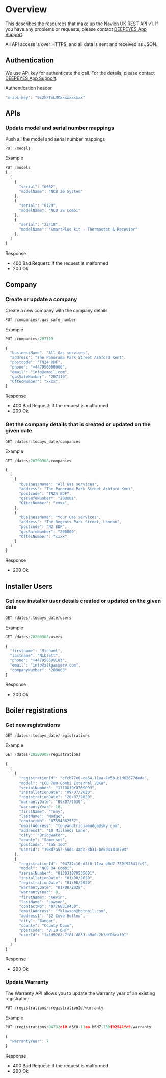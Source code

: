 # Overview

This describes the resources that make up the Navien UK REST API v1. 
If you have any problems or requests, please contact [DEEPEYES App Support](app@deepeyes.co.uk).

All API access is over HTTPS, and all data is sent and received as JSON.

## Authentication

We use API key for authenticate the call. For the details, please contact [DEEPEYES App Support](app@deepeyes.co.uk).

Authentication header

```javascript
"x-api-key": "9c2kFTmLMKxxxxxxxxxx"
```

## APIs

### Update model and serial number mappings

Push all the model and serial number mappings

```javascript
PUT /models
```

Example

```javascript
PUT /models
{
  [
    {
      "serial": "6662", 
      "modelName": "NCB 20 System"
    },
    {
      "serial": "0129", 
      "modelName": "NCB 28 Combi"
    },
    {
      "serial": "22418", 
      "modelName": "SmartPlus kit - Thermostat & Recevier"
    },
  ]
}
```

Response

* 400 Bad Request: if the request is malformed
* 200 Ok

## Company

### Create or update a company

Create a new company with the company details

```javascript
PUT /companies/:gas_safe_number
```

Example

```javascript
PUT /companies/207119

{
  "businessName": "All Gas services",
  "address": "The Panorama Park Street Ashford Kent",
  "postcode": "TN24 8DF",
  "phone": "+447956000000",
  "email": "info@email.com",
  "gasSafeNumber": "207119",
  "OftecNumber": "xxxx",
}
```

Response

* 400 Bad Request: if the request is malformed
* 200 Ok


### Get the company details that is created or updated on the given date

```javascript
GET /dates/:todays_date/companies
```

Example

```javascript
GET /dates/20200908/companies

{
  [
    {
      "businessName": "All Gas services",
      "address": "The Panorama Park Street Ashford Kent",
      "postcode": "TN24 8DF",
      "gasSafeNumber": "200001",
      "OftecNumber": "xxxx",
    },
    {
      "businessName": "Your Gas services",
      "address": "The Regents Park Street, London",
      "postcode": "N2 8DF",
      "gasSafeNumber": "200000",
      "OftecNumber": "xxxx",
    }
  ]
}
```

Response

* 200 Ok


## Installer Users

### Get new installer user details created or updated on the given date

```javascript
GET /dates/:todays_date/users
```

Example

```javascript
GET /dates/20200908/users

{
  "firstname": "Michael",
  "lastname": "Niblett",
  "phone": "+447956598103",
  "email": "info@allgasserv.com",
  "companyNumber": "200000"
}
```

Response

* 200 Ok


## Boiler registrations

### Get new registrations

```javascript
GET /dates/:todays_date/registrations
```

Example

```javascript
GET /dates/20200908/registrations

{
  [
    {
      "registrationId": "cfcb77e0-ca64-11ea-8e5b-b1d62677deda",
      "model": "LCB 700 Combi External 28KW",
      "serialNumber": "1710U19Y0769003",
      "installationDate": "09/07/2020",
      "registrationDate": "20/07/2020",
      "warrantyDate": "09/07/2030",
      "warrantyYear": 10,
      "firstName": "Tony",
      "lastName": "Mudge",
      "contactNo": "07554662557",
      "emailAddress": "tonyandtriciamudge@sky.com",
      "address1": "10 Millands Lane",
      "city": "Bridgwater",
      "county": "Somerset",
      "postCode": "ta5 1ed",
      "userId": "198d7a57-50d4-4adc-8b31-be5d41818704"
    },  
    {
      "registrationId": "04732c10-d3f0-11ea-b6d7-759f92541fc9",
      "model": "NCB 34 Combi",
      "serialNumber": "0130J1870535001",
      "installationDate": "01/08/2020",
      "registrationDate": "01/08/2020",
      "warrantyDate": "01/08/2028",
      "warrantyYear": 8,
      "firstName": "Kevin",
      "lastName": "Lawson",
      "contactNo": "07768310450",
      "emailAddress": "fklawson@hotnail.com",
      "address1": "32 Cove Hollow",
      "city": "Bangor",
      "county": "County Down",
      "postCode": "BT19 6HT",
      "userId": "1a1d9282-7f8f-4833-a9a0-2b3df06caf01"
    }
  ]
}
```

Response

* 200 Ok


### Update Warranty

The Warranty API allows you to update the warranty year of an existing registration. 

```javascript
PUT /registrations/:registrationId/warranty
```

Example 

```javascript
PUT /registrations/04732c10-d3f0-11ea-b6d7-759f92541fc9/warranty

{
  "warrantyYear": 7
}
```

Response

* 400 Bad Request: if the request is malformed
* 200 Ok
